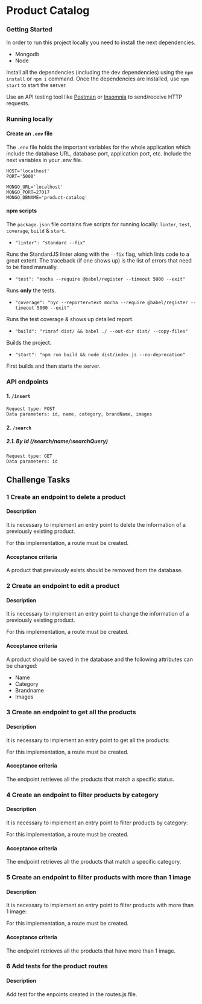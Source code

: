 # Product Catalog

### Getting Started
In order to run this project locally you need to install the next dependencies.

- Mongodb
- Node

Install all the dependencies (including the dev dependencies) using the `npm install` or `npm i` command. Once the dependencies are installed, use `npm start` to start the server.

Use an API testing tool like [Postman](https://www.getpostman.com/downloads/) or [Insomnia](https://insomnia.rest/download/) to send/receive HTTP requests.


### Running locally
#### Create an `.env` file
The `.env` file holds the important variables for the whole application which include the database URL, database port, application port, etc.
Include the next variables in your .env file.
```
HOST='localhost'
PORT='5000'

MONGO_URL='localhost'
MONGO_PORT=27017
MONGO_DBNAME='product-catalog'
```

#### npm scripts
The `package.json` file contains five scripts for running locally: `linter`, `test`, `coverage`, `build` & `start`.

- `"linter": "standard --fix"`

Runs the StandardJS linter along with the `--fix` flag, which lints code to a great extent. The traceback (if one shows up) is the list of errors that need to be fixed manually.

- `"test": "mocha --require @babel/register --timeout 5000 --exit"`

Runs **only** the tests.

- `"coverage": "nyc --reporter=text mocha --require @babel/register --timeout 5000 --exit"`

Runs the test coverage & shows up detailed report.

- `"build": "rimraf dist/ && babel ./ --out-dir dist/ --copy-files"`

Builds the project.

- `"start": "npm run build && node dist/index.js --no-deprecation"`

First builds and then starts the server.

### API endpoints
#### 1. `/insert`
```
Request type: POST
Data parameters: id, name, category, brandName, images
```

#### 2. `/search`
##### 2.1. By Id (/search/name/:searchQuery)
```
Request type: GET
Data parameters: id
```

## Challenge Tasks

### 1 Create an endpoint to delete a product

#### Description

It is necessary to implement an entry point to delete the information of a previously existing product.

For this implementation, a route must be created.

#### Acceptance criteria

A product that previously exists should be removed from the database.

### 2 Create an endpoint to edit a product

#### Description

It is necessary to implement an entry point to change the information of a previously existing product.

For this implementation, a route must be created.

#### Acceptance criteria

A product should be saved in the database and the following attributes can be changed:

- Name
- Category
- Brandname
- Images


### 3 Create an endpoint to get all the products 

#### Description

It is necessary to implement an entry point to get all the products:

For this implementation, a route must be created.

#### Acceptance criteria

The endpoint retrieves all the products that match a specific status.


### 4 Create an endpoint to filter products by category

#### Description

It is necessary to implement an entry point to filter products by category:

For this implementation, a route must be created.

#### Acceptance criteria

The endpoint retrieves all the products that match a specific category.


### 5 Create an endpoint to filter products with more than 1 image

#### Description

It is necessary to implement an entry point to filter products with more than 1 image:

For this implementation, a route must be created.

#### Acceptance criteria

The endpoint retrieves all the products that have more than 1 image.


### 6 Add tests for the product routes

#### Description

Add test for the enpoints created in the routes.js file.
